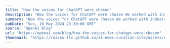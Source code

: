 ```yaml
---
title: "How the voices for ChatGPT were chosen"
description: "How the voices for ChatGPT were chosen We worked with industry-leading casting and directing professionals to narrow down over 400 submissions before selecting the 5 voices."
summary: "How the voices for ChatGPT were chosen We worked with industry-leading casting and directing professionals to narrow down over 400 submissions before selecting the 5 voices."
pubDate: "Sun, 19 May 2024 23:30:00 GMT"
source: "OpenAI Blog"
url: "https://openai.com/blog/how-the-voices-for-chatgpt-were-chosen"
thumbnail: "https://raisex-llc.github.io/ai-news-curation-site/assets/openai_logo.png"
---
```


